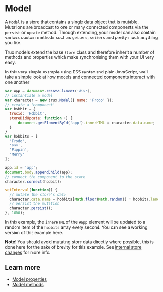 # Model

A `Model` is a store that contains a single data object that is mutable. Mutations are broadcast to one or many connected components via the `persist` or `update` method. Through extending, your model can also contain various custom methods such as `getters`, `setters` and pretty much anything you like.

Trux models extend the base `Store` class and therefore inherit a number of methods and properties which make synchronising them with your UI very easy.

In this very simple example using ES5 syntax and plain JavaScript, we'll take a simple look at how models and connected components interact with one another

```js
var app = document.createElement('div');
// instantiate a model
var character = new trux.Model({ name: 'Frodo' });
// create a 'component'
var hobbit = {
  truxid: 'Hobbit',
  storeDidUpdate: function () {
      document.getElementById('app').innerHTML = character.data.name;
  }
}
var hobbits = [
  'Frodo',
  'Sam',
  'Pippin',
  'Merry'
];

app.id = 'app';
document.body.appendChild(app);
// connect the component to the store
character.connect(hobbit);

setInterval(function() {
  // mutate the store's data
  character.data.name = hobbits[Math.floor(Math.random() * hobbits.length)];
  // persist the mutation
  character.persist();
}, 1000);
```

In this example, the `innerHTML` of the `#app` element will be updated to a random item of the `hobbits` array every second. You can see a working version of this example here.

**Note!** You should avoid mutating store data directly where possible, this is done here for the sake of brevity for this example. See [internal store changes](/about/differences-to-redux.md#internal-store-changes) for more info.

## Learn more

* [Model properties](/api/model/properties.md)
* [Model methods](/api/model/methods.md)

